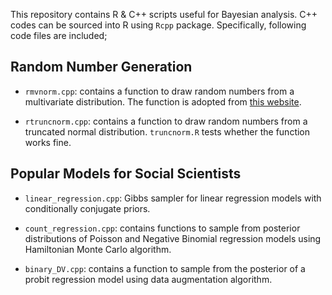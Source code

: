 This repository contains R & C++ scripts useful for Bayesian analysis. 
C++ codes can be sourced into R using `Rcpp` package. Specifically, following code files are included;

## Random Number Generation
* `rmvnorm.cpp`: contains a function to draw random numbers from a multivariate distribution. The function is adopted from <a href = "http://gallery.rcpp.org/articles/simulate-multivariate-normal/" target = "_blank">this website</a>.

* `rtruncnorm.cpp`: contains a function to draw random numbers from a truncated normal distribution. `truncnorm.R` tests whether the function works fine.

## Popular Models for Social Scientists
* `linear_regression.cpp`: Gibbs sampler for linear regression models with conditionally conjugate priors.

* `count_regression.cpp`: contains functions to sample from posterior distributions of Poisson and Negative Binomial regression models using Hamiltonian Monte Carlo algorithm.

* `binary_DV.cpp`: contains a function to sample from the posterior of a probit regression model using data augmentation algorithm.


